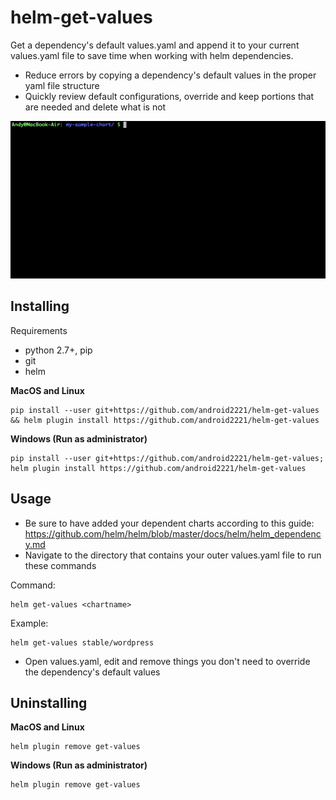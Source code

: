 # helm-get-values
Get a dependency's default values.yaml and append it to your current values.yaml file to save time when working with helm dependencies.
- Reduce errors by copying a dependency's default values in the proper yaml file structure
- Quickly review default configurations, override and keep portions that are needed and delete what is not

![](get-values.gif)

## Installing

Requirements
- python 2.7+, pip
- git
- helm

**MacOS and Linux**
```
pip install --user git+https://github.com/android2221/helm-get-values && helm plugin install https://github.com/android2221/helm-get-values 
```

**Windows (Run as administrator)**
```
pip install --user git+https://github.com/android2221/helm-get-values; helm plugin install https://github.com/android2221/helm-get-values 
```

## Usage
- Be sure to have added your dependent charts according to this guide: https://github.com/helm/helm/blob/master/docs/helm/helm_dependency.md
- Navigate to the directory that contains your outer values.yaml file to run these commands
  
Command:

```
helm get-values <chartname>
```

Example:
```
helm get-values stable/wordpress
```
- Open values.yaml, edit and remove things you don't need to override the dependency's default values

## Uninstalling

**MacOS and Linux**
```
helm plugin remove get-values
```

**Windows (Run as administrator)**
```
helm plugin remove get-values
```
